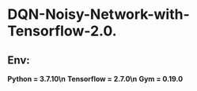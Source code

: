# DQN-Noisy-Network-with-Tensorflow-2.0.
## Env:
  **Python = 3.7.10\n**
  **Tensorflow = 2.7.0\n**
  **Gym = 0.19.0**
